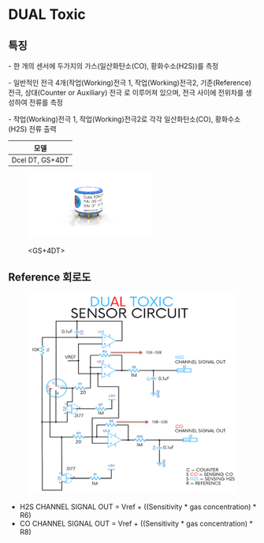 # DUAL Toxic

## 특징

\-  한 개의 센서에 두가지의 가스(일산화탄소(CO), 황화수소(H2S))를 측정

\-  일반적인 전극 4개(작업(Working)전극 1, 작업(Working)전극2, 기준(Reference)전극, 상대(Counter or Auxiliary) 전극 로 이루어져 있으며, 전극 사이에 전위차를 생성하여 전류를 측정

\-  작업(Working)전극 1, 작업(Working)전극2로 각각 일산화탄소(CO), 황화수소(H2S) 전류 출력

|        모델       |
| :-------------: |
| Dcel DT, GS+4DT |

<figure><img src="../../../.gitbook/assets/DDS GS+4DT.jpeg" alt="" width="250"><figcaption><p>&#x3C;GS+4DT></p></figcaption></figure>

## Reference 회로도

<figure><img src="../../../.gitbook/assets/image (52).png" alt=""><figcaption></figcaption></figure>

* H2S CHANNEL SIGNAL OUT = Vref + ((Sensitivity \* gas concentration) \* R6)
* CO CHANNEL SIGNAL OUT = Vref + ((Sensitivity \* gas concentration) \* R8)

